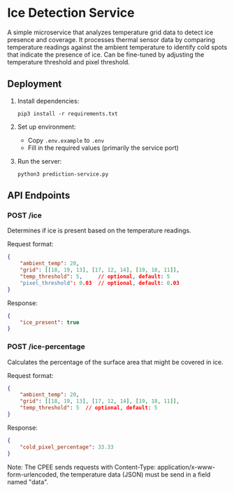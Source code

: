# Ice Detection Service

A simple microservice that analyzes temperature grid data to detect ice presence and coverage. It processes thermal sensor data by comparing temperature readings against the ambient temperature to identify cold spots that indicate the presence of ice. Can be fine-tuned by adjusting the temperature threshold and pixel threshold.

## Deployment

1. Install dependencies:
   ```
   pip3 install -r requirements.txt
   ```

2. Set up environment:
   - Copy `.env.example` to `.env`
   - Fill in the required values (primarily the service port)

3. Run the server:
   ```
   python3 prediction-service.py
   ```

## API Endpoints

### POST /ice
Determines if ice is present based on the temperature readings.

Request format:
```json
{
    "ambient_temp": 20,
    "grid": [[18, 19, 13], [17, 12, 14], [19, 18, 11]],
    "temp_threshold": 5,     // optional, default: 5
    "pixel_threshold": 0.03  // optional, default: 0.03
}
```

Response:
```json
{
    "ice_present": true
}
```

### POST /ice-percentage
Calculates the percentage of the surface area that might be covered in ice.

Request format:
```json
{
    "ambient_temp": 20,
    "grid": [[18, 19, 13], [17, 12, 14], [19, 18, 11]],
    "temp_threshold": 5  // optional, default: 5
}
```

Response:
```json
{
    "cold_pixel_percentage": 33.33
}
```

Note: The CPEE sends requests with Content-Type: application/x-www-form-urlencoded, the temperature data (JSON) must be send in a field named "data".